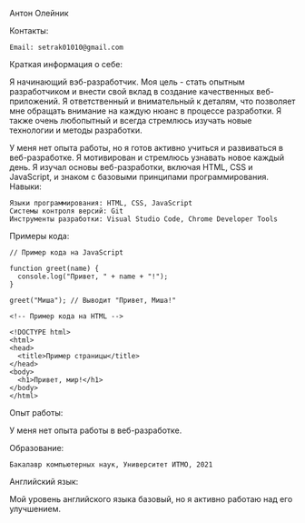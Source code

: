 Антон Олейник

Контакты:

    Email: setrak01010@gmail.com

Краткая информация о себе:

Я начинающий вэб-разработчик. Моя цель - стать опытным разработчиком и внести свой вклад в создание качественных веб-приложений. Я ответственный и внимательный к деталям, что позволяет мне обращать внимание на каждую нюанс в процессе разработки. Я также очень любопытный и всегда стремлюсь изучать новые технологии и методы разработки.

У меня нет опыта работы, но я готов активно учиться и развиваться в веб-разработке. Я мотивирован и стремлюсь узнавать новое каждый день. Я изучал основы веб-разработки, включая HTML, CSS и JavaScript, и знаком с базовыми принципами программирования.
Навыки:

    Языки программирования: HTML, CSS, JavaScript
    Системы контроля версий: Git
    Инструменты разработки: Visual Studio Code, Chrome Developer Tools

Примеры кода:
```
// Пример кода на JavaScript

function greet(name) {
  console.log("Привет, " + name + "!");
}

greet("Миша"); // Выводит "Привет, Миша!"
```
```
<!-- Пример кода на HTML -->

<!DOCTYPE html>
<html>
<head>
  <title>Пример страницы</title>
</head>
<body>
  <h1>Привет, мир!</h1>
</body>
</html>
```

Опыт работы:

У меня нет опыта работы в веб-разработке.

Образование:

    Бакалавр компьютерных наук, Университет ИТМО, 2021

Английский язык:

Мой уровень английского языка базовый, но я активно работаю над его улучшением. 
